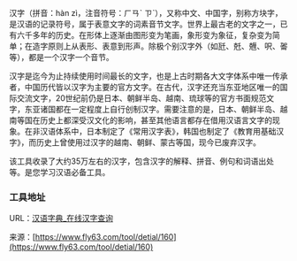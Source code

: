 汉字（拼音：hàn zì，注音符号：ㄏㄢˋ ㄗˋ），又称中文、中国字，别称方块字，是汉语的记录符号，属于表意文字的词素音节文字。世界上最古老的文字之一，已有六千多年的历史。在形体上逐渐由图形变为笔画，象形变为象征，复杂变为简单；在造字原则上从表形、表意到形声。除极个别汉字外（如瓩、兛、兣、呎、嗧等），都是一个汉字一个音节。

汉字是迄今为止持续使用时间最长的文字，也是上古时期各大文字体系中唯一传承者，中国历代皆以汉字为主要的官方文字。在古代，汉字还充当东亚地区唯一的国际交流文字，20世纪前仍是日本、朝鲜半岛、越南、琉球等的官方书面规范文字，东亚诸国都在一定程度上自行创制汉字。需要注意的是，日本、朝鲜半岛、越南等国在历史上都深受汉文化的影响，甚至其他语言都存在借用汉语言文字的现象。在非汉语体系中，日本制定了《常用汉字表》，韩国也制定了《教育用基础汉字》，而历史上曾使用过汉字的越南、朝鲜、蒙古等国，现今已废弃汉字。

该工具收录了大约35万左右的汉字，包含汉字的解释、拼音、例句和词语出处等。是您学习汉语必备工具。

### 工具地址
URL：[汉语字典_在线汉字查询](https://www.fly63.com/tool/zidian/)

来源：[https://www.fly63.com/tool/detial/160](https://www.fly63.com/tool/detial/160)

